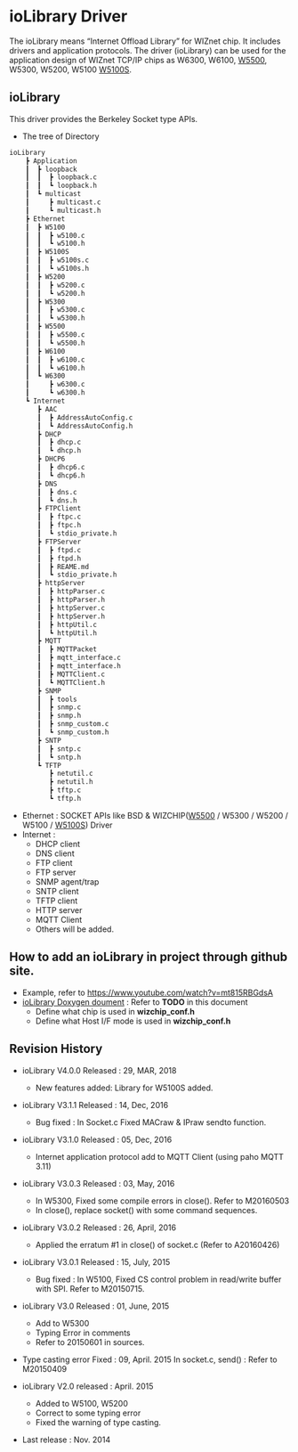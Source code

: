 # ioLibrary Driver
The ioLibrary means “Internet Offload Library” for WIZnet chip. It includes drivers and application protocols.
The driver (ioLibrary) can be used for the application design of WIZnet TCP/IP chips as W6300, W6100, [W5500](https://docs.wiznet.io/Product/iEthernet/W5500/overview), W5300, W5200, W5100 [W5100S](https://docs.wiznet.io/Product/iEthernet/W5100S/overview).

## ioLibrary
This driver provides the Berkeley Socket type APIs.
- The tree of Directory
<!-- ioLibrary pic -->
<!-- ![ioLibrary](http://wizwiki.net/wiki/lib/exe/fetch.php?media=products:w5500:iolibrary_bsd.jpg "ioLibrary") -->
```1
ioLibrary
    ┣ Application
    ┃  ┣ loopback
    ┃  ┃  ┣ loopback.c
    ┃  ┃  ┗ loopback.h
    ┃  ┗ multicast
    ┃     ┣ multicast.c
    ┃     ┗ multicast.h
    ┣ Ethernet
    ┃  ┣ W5100
    ┃  ┃  ┣ w5100.c
    ┃  ┃  ┗ w5100.h
    ┃  ┣ W5100S
    ┃  ┃  ┣ w5100s.c
    ┃  ┃  ┗ w5100s.h
    ┃  ┣ W5200
    ┃  ┃  ┣ w5200.c
    ┃  ┃  ┗ w5200.h
    ┃  ┣ W5300
    ┃  ┃  ┣ w5300.c
    ┃  ┃  ┗ w5300.h
    ┃  ┣ W5500
    ┃  ┃  ┣ w5500.c
    ┃  ┃  ┗ w5500.h
    ┃  ┣ W6100
    ┃  ┃  ┣ w6100.c
    ┃  ┃  ┗ w6100.h
    ┃  ┗ W6300
    ┃     ┣ w6300.c
    ┃     ┗ w6300.h
    ┗ Internet
       ┣ AAC
       ┃  ┣ AddressAutoConfig.c
       ┃  ┗ AddressAutoConfig.h
       ┣ DHCP
       ┃  ┣ dhcp.c
       ┃  ┗ dhcp.h
       ┣ DHCP6
       ┃  ┣ dhcp6.c
       ┃  ┗ dhcp6.h
       ┣ DNS
       ┃  ┣ dns.c
       ┃  ┗ dns.h
       ┣ FTPClient
       ┃  ┣ ftpc.c
       ┃  ┣ ftpc.h
       ┃  ┗ stdio_private.h
       ┣ FTPServer
       ┃  ┣ ftpd.c
       ┃  ┣ ftpd.h
       ┃  ┣ REAME.md
       ┃  ┗ stdio_private.h
       ┣ httpServer
       ┃  ┣ httpParser.c
       ┃  ┣ httpParser.h
       ┃  ┣ httpServer.c
       ┃  ┣ httpServer.h
       ┃  ┣ httpUtil.c
       ┃  ┗ httpUtil.h
       ┣ MQTT
       ┃  ┣ MQTTPacket
       ┃  ┣ mqtt_interface.c
       ┃  ┣ mqtt_interface.h
       ┃  ┣ MQTTClient.c
       ┃  ┗ MQTTClient.h
       ┣ SNMP
       ┃  ┣ tools
       ┃  ┣ snmp.c
       ┃  ┣ snmp.h
       ┃  ┣ snmp_custom.c
       ┃  ┗ snmp_custom.h
       ┣ SNTP
       ┃  ┣ sntp.c
       ┃  ┗ sntp.h
       ┗ TFTP
          ┣ netutil.c
          ┣ netutil.h
          ┣ tftp.c
          ┗ tftp.h

```

- Ethernet : SOCKET APIs like BSD & WIZCHIP([W5500](https://docs.wiznet.io/Product/iEthernet/W5500/overview) / W5300 /  W5200 / W5100 / [W5100S](https://docs.wiznet.io/Product/iEthernet/W5100S/overview)) Driver
- Internet :
  - DHCP client
  - DNS client
  - FTP client
  - FTP server
  - SNMP agent/trap
  - SNTP client
  - TFTP client
  - HTTP server
  - MQTT Client
  - Others will be added.

## How to add an ioLibrary in project through github site.
  - Example, refer to https://www.youtube.com/watch?v=mt815RBGdsA
  - [ioLibrary Doxygen doument](https://github.com/Wiznet/ioLibrary_Driver/blob/master/Ethernet/Socket_APIs_V3.0.3.chm) : Refer to **TODO** in this document
    - Define what chip is used in **wizchip_conf.h**
    - Define what Host I/F mode is used in **wizchip_conf.h**

## Revision History
  * ioLibrary V4.0.0 Released : 29, MAR, 2018
    * New features added: Library for W5100S added.
  * ioLibrary V3.1.1 Released : 14, Dec, 2016
    * Bug fixed : In Socket.c Fixed MACraw & IPraw sendto function.
  * ioLibrary V3.1.0 Released : 05, Dec, 2016
    * Internet application protocol add to MQTT Client (using paho MQTT 3.11)
  * ioLibrary V3.0.3 Released : 03, May, 2016
    * In W5300, Fixed some compile errors in close(). Refer to M20160503
    * In close(), replace socket() with some command sequences.
  * ioLibrary V3.0.2 Released : 26, April, 2016
    * Applied the erratum #1 in close() of socket.c (Refer to A20160426)
  * ioLibrary V3.0.1 Released : 15, July, 2015
    * Bug fixed : In W5100, Fixed CS control problem in read/write buffer with SPI. Refer to M20150715.
  * ioLibrary V3.0 Released : 01, June, 2015
    * Add to W5300
    * Typing Error in comments
    * Refer to 20150601 in sources.

  * Type casting error Fixed : 09, April. 2015
    In socket.c, send() : Refer to M20150409

  * ioLibrary V2.0 released : April. 2015
    * Added to W5100, W5200
    * Correct to some typing error
    * Fixed the warning of type casting.

  * Last release : Nov. 2014

